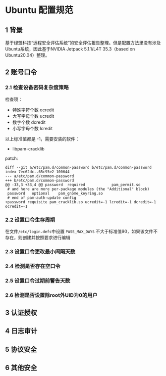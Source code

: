 # Ubuntu 配置规范

## 1 背景

基于绿盟科技“远程安全评估系统”的安全评估报告整理。但是配置方法里没有涉及Ubuntu系统，因此基于NVIDIA Jetpack 5.1.1/L4T 35.3（based on Ubuntu20.04）整理。

## 2 账号口令

### 2.1 检查设备密码复杂度策略

检查项：

- 特殊字符个数 ocredit
- 大写字母个数 ucredit
- 数字个数 dcredit
- 小写字母个数 lcredit

以上标准值都是 -1，需要安装的软件：

- libpam-cracklib

patch:

```shell
diff --git a/etc/pam.d/common-password b/etc/pam.d/common-password
index 7ec62dc..65c95e2 100644
--- a/etc/pam.d/common-password
+++ b/etc/pam.d/common-password
@@ -33,3 +33,4 @@ password	required			pam_permit.so
 # and here are more per-package modules (the "Additional" block)
 password	optional	pam_gnome_keyring.so 
 # end of pam-auth-update config
+password requisite pam_cracklib.so ucredit=-1 lcredit=-1 dcredit=-1 ocredit=-1
```

### 2.2 设置口令生存周期

在文件`/etc/login.defs`中设置 `PASS_MAX_DAYS` 不大于标准值90，如果该文件不存在，则创建并按照要求进行编辑 						 						 

### 2.3 设置口令更改最小间隔天数

### 2.4 检测是否存在空口令

### 2.5 设置口令过期前警告天数

### 2.6 检测是否设置除root外UID为0的用户

## 3 认证授权



## 4 日志审计



## 5 协议安全



## 6 其他安全

